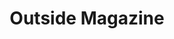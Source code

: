 ---
collection_archive: false
collection_awards: []
collection_category:
  - Still Life + Details
  - Editorial
  - Travel
  - Reportage
  - Sports + Athletes
  - Portraits
  - Color
collection_content: >-
  “_Rob Krar had to embrace incredible physical pain to win iconic
  ultramarathons like the Leadville Traill 100 and the Western States Endurance
  Run. But that’s a form suffering he can control- unlike his decades-long
  struggle with depression._”⁠


  This past fall my brother Shea and I visited the 5th annual _Rob Krar Running
  Camp_ in Flagstaff, AZ. It was the perfect time of year- the air cool and
  crisp as fall approached and the aspens golden in color illuminated Locket
  Meadow. As someone who copes with clinical depression and anxiety disorder, we
  loved our time with Rob, Christina, campers, and volunteers.


  Article by former _Runner’s World_ editor Christine Fennessy, Krar opens up
  about his battle with depression, the balance of his personal life and life a
  professional athlete, what he means to the running community, and how his
  running camp has “saved lives."


  If you or someone you know is having thoughts of suicide or self-harm, call
  the National Suicide Prevention Lifeline toll-free from anywhere in the U.S.
  at 1-800-273-8255.
collection_cover: https://d1sf55qlb7p6hz.cloudfront.net/robkrar-2.jpg
collection_cover_mobile: https://d1sf55qlb7p6hz.cloudfront.net/verticalcovers-9.jpg
collection_description: >-
  Rob Krar had to embrace incredible physical pain to win iconic ultramarathons
  like the Leadville Traill 100 and the Western States Endurance Run. But that’s
  a form suffering he can control- unlike his decades-long struggle with
  depression.⁠ Krar opens up about his battle with depression, the balance of
  his personal life and life as a professional athlete, what he means to the
  running community, and how his running camp has “saved lives.”
collection_exhibition: []
collection_filter: Commissioned + Stock
collection_hidden: false
collection_meta: Rob Krar Running In The Dark
collection_press: []
collection_preview:
  - https://d1sf55qlb7p6hz.cloudfront.net/krar_covers-2.jpg
  - https://d1sf55qlb7p6hz.cloudfront.net/krar_covers-3.jpg
  - https://d1sf55qlb7p6hz.cloudfront.net/krar_covers-1.jpg
  - https://d1sf55qlb7p6hz.cloudfront.net/krar_covers-4.jpg
  - https://d1sf55qlb7p6hz.cloudfront.net/krar_covers-5.jpg
  - https://d1sf55qlb7p6hz.cloudfront.net/krar_covers-6.jpg
cover_image: https://d1sf55qlb7p6hz.cloudfront.net/social-37.jpg
date: 
layout: blocks
logo: 
navigation_theme: white
px_extra: true
slug: rob-krar-outside-magazine
theme_color: F1D7D5
theme_color_all_works: B1EEBB
title: Outside Magazine 
collection_blocks:
  - _bookshop_name: collections/media-row-start
    row_alignment: between
  - _bookshop_name: collections/media-element
    block: media-element
    color: CDDCEC
    image: https://d1sf55qlb7p6hz.cloudfront.net/robkrar-1.jpg
    margin_left: 15
    margin_right: 0
    margin_y: 100
    width: 60
  - _bookshop_name: collections/media-row
    row_alignment: between
  - _bookshop_name: collections/media-element
    block: media-element
    color: EBF3F1
    image: https://d1sf55qlb7p6hz.cloudfront.net/robkrar-2.jpg
    margin_left: 50
    margin_y: 100
    width: 45
  - _bookshop_name: collections/media-row
    row_alignment: between
  - _bookshop_name: collections/media-element
    block: media-element
    color: EEDBBB
    image: https://d1sf55qlb7p6hz.cloudfront.net/robkrar-4.jpg
    margin_left: 25
    margin_right: 0
    margin_y: 300
    width: 20
  - _bookshop_name: collections/media-element
    block: media-element
    color: EED8C9
    image: https://d1sf55qlb7p6hz.cloudfront.net/robkrar-3.jpg
    margin_left: 0
    margin_right: 10
    margin_y: 100
    width: 33
  - _bookshop_name: collections/media-row
    row_alignment: between
  - _bookshop_name: collections/media-element
    block: media-element
    color: CAE8EE
    image: https://d1sf55qlb7p6hz.cloudfront.net/robkrar-5.jpg
    margin_left: 20
    margin_right: 0
    margin_y: 100
    width: 55
  - _bookshop_name: collections/media-row
    row_alignment: between
  - _bookshop_name: collections/media-element
    block: media-element
    color: F8DFC3
    image: https://d1sf55qlb7p6hz.cloudfront.net/robkrar-7.jpg
    margin_left: 35
    margin_right: 0
    margin_y: 700
    width: 25
  - _bookshop_name: collections/media-element
    block: media-element
    color: E4AF97
    image: https://d1sf55qlb7p6hz.cloudfront.net/robkrar-6.jpg
    margin_left: 0
    margin_right: 5
    margin_y: 100
    width: 30
  - _bookshop_name: collections/media-row
    row_alignment: between
  - _bookshop_name: collections/media-element
    block: media-element
    color: F8967D
    image: https://d1sf55qlb7p6hz.cloudfront.net/robkrar-8.jpg
    margin_left: 20
    margin_right: 0
    margin_y: 200
    width: 50
  - _bookshop_name: collections/media-row
    row_alignment: between
  - _bookshop_name: collections/media-element
    block: media-element
    color: C4D4E2
    image: https://d1sf55qlb7p6hz.cloudfront.net/robkrar-9.jpg
    margin_left: 5
    margin_y: 200
    width: 33
  - _bookshop_name: collections/media-element
    block: media-element
    color: B89990
    image: https://d1sf55qlb7p6hz.cloudfront.net/robkrar-10.jpg
    margin_left: 0
    margin_right: 20
    margin_y: 400
    width: 30
  - _bookshop_name: collections/media-row
    row_alignment: between
  - _bookshop_name: collections/media-element
    block: media-element
    color: C4EDF3
    image: https://d1sf55qlb7p6hz.cloudfront.net/robkrar-13.jpg
    margin_left: 10
    margin_right: 0
    margin_y: 700
    width: 25
  - _bookshop_name: collections/media-element
    block: media-element
    color: EEE0CC
    image: https://d1sf55qlb7p6hz.cloudfront.net/robkrar-11.jpg
    margin_right: 10
    margin_y: 100
    width: 50
  - _bookshop_name: collections/media-row
    row_alignment: between
  - _bookshop_name: collections/media-element
    block: media-element
    color: D1DEC4
    image: https://d1sf55qlb7p6hz.cloudfront.net/robkrar-14.jpg
    margin_left: 15
    margin_y: 100
    width: 45
  - _bookshop_name: collections/media-element
    block: media-element
    color: EFC69C
    image: https://d1sf55qlb7p6hz.cloudfront.net/robkrar-15.jpg
    margin_left: 0
    margin_right: 0
    margin_y: 500
    width: 33
  - _bookshop_name: collections/media-row
    row_alignment: between
  - _bookshop_name: collections/media-element
    block: media-element
    color: C1EDF0
    image: https://d1sf55qlb7p6hz.cloudfront.net/robkrar-17.jpg
    margin_left: 5
    margin_y: 300
    width: 40
  - _bookshop_name: collections/media-element
    block: media-element
    color: FA855E
    image: https://d1sf55qlb7p6hz.cloudfront.net/robkrar-16.jpg
    margin_left: 0
    margin_right: 20
    margin_y: 500
    width: 25
  - _bookshop_name: collections/media-row
    row_alignment: between
  - _bookshop_name: collections/media-element
    block: media-element
    color: FAB0A9
    image: https://d1sf55qlb7p6hz.cloudfront.net/robkrar-18.jpg
    margin_left: 10
    margin_y: 100
    width: 50
  - _bookshop_name: collections/media-element
    block: media-element
    color: EAE1B0
    image: https://d1sf55qlb7p6hz.cloudfront.net/robkrar-19.jpg
    margin_left: 0
    margin_right: 5
    margin_y: 200
    width: 30
  - _bookshop_name: collections/media-row
    row_alignment: between
  - _bookshop_name: collections/media-element
    block: media-element
    color: FAE79D
    image: https://d1sf55qlb7p6hz.cloudfront.net/robkrar-20.jpg
    margin_left: 20
    margin_y: 100
    width: 60
  - _bookshop_name: collections/media-row-end
---